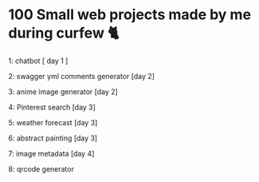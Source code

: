 
# 100 Small web projects made by me during curfew 🐈 

1: chatbot [ day 1 ]

2: swagger yml comments generator [day 2]

3: anime image generator [day 2]

4: Pinterest search [day 3]

5: weather forecast [day 3]

6: abstract painting [day 3]

7: image metadata [day 4]

8: qrcode generator 
